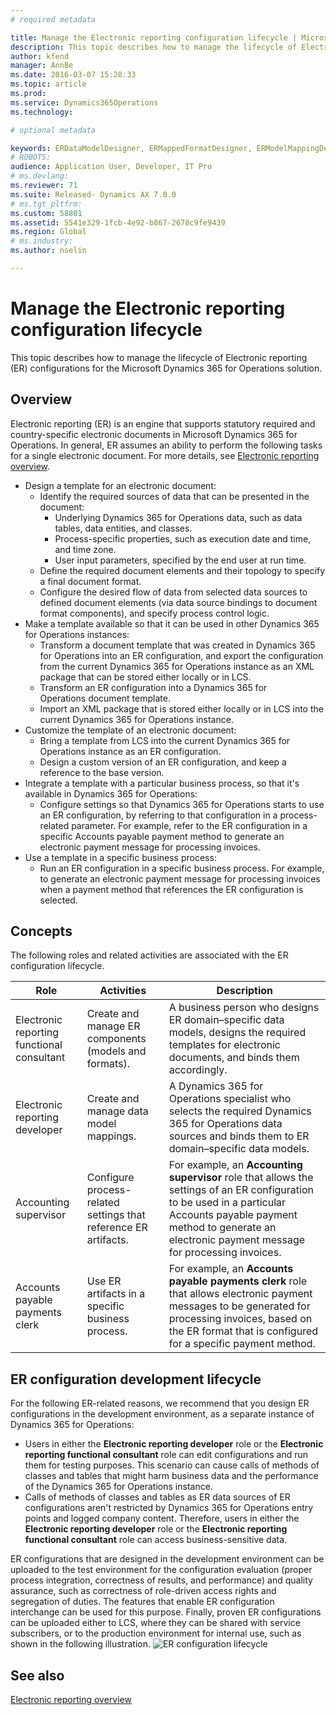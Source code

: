 ```yaml
---
# required metadata

title: Manage the Electronic reporting configuration lifecycle | Microsoft Docs
description: This topic describes how to manage the lifecycle of Electronic reporting (ER) configurations for the Microsoft Dynamics 365 for Operations solution.
author: kfend
manager: AnnBe
ms.date: 2016-03-07 15:28:33
ms.topic: article
ms.prod: 
ms.service: Dynamics365Operations
ms.technology: 

# optional metadata

keywords: ERDataModelDesigner, ERMappedFormatDesigner, ERModelMappingDesigner, ERModelMappingTable, ERSolutionImport, ERSolutionTable, ERVendorTable, ERWorkspace
# ROBOTS: 
audience: Application User, Developer, IT Pro
# ms.devlang: 
ms.reviewer: 71
ms.suite: Released- Dynamics AX 7.0.0
# ms.tgt_pltfrm: 
ms.custom: 58801
ms.assetid: 5541e329-1fcb-4e92-b867-2678c9fe9439
ms.region: Global
# ms.industry: 
ms.author: nselin

---
```


# Manage the Electronic reporting configuration lifecycle

This topic describes how to manage the lifecycle of Electronic reporting (ER) configurations for the Microsoft Dynamics 365 for Operations solution.

Overview
--------

Electronic reporting (ER) is an engine that supports statutory required and country-specific electronic documents in Microsoft Dynamics 365 for Operations. In general, ER assumes an ability to perform the following tasks for a single electronic document. For more details, see [Electronic reporting overview](https://docs.microsoft.com/en-us/dynamics365/operations/dev-itpro/analytics-bi-reporting/general-electronic-reporting-ger).

-   Design a template for an electronic document:
    -   Identify the required sources of data that can be presented in the document:
        -   Underlying Dynamics 365 for Operations data, such as data tables, data entities, and classes.
        -   Process-specific properties, such as execution date and time, and time zone.
        -   User input parameters, specified by the end user at run time.
    -   Define the required document elements and their topology to specify a final document format.
    -   Configure the desired flow of data from selected data sources to defined document elements (via data source bindings to document format components), and specify process control logic.
-   Make a template available so that it can be used in other Dynamics 365 for Operations instances:
    -   Transform a document template that was created in Dynamics 365 for Operations into an ER configuration, and export the configuration from the current Dynamics 365 for Operations instance as an XML package that can be stored either locally or in LCS.
    -   Transform an ER configuration into a Dynamics 365 for Operations document template.
    -   Import an XML package that is stored either locally or in LCS into the current Dynamics 365 for Operations instance.
-   Customize the template of an electronic document:
    -   Bring a template from LCS into the current Dynamics 365 for Operations instance as an ER configuration.
    -   Design a custom version of an ER configuration, and keep a reference to the base version.
-   Integrate a template with a particular business process, so that it's available in Dynamics 365 for Operations:
    -   Configure settings so that Dynamics 365 for Operations starts to use an ER configuration, by referring to that configuration in a process-related parameter. For example, refer to the ER configuration in a specific Accounts payable payment method to generate an electronic payment message for processing invoices.
-   Use a template in a specific business process:
    -   Run an ER configuration in a specific business process. For example, to generate an electronic payment message for processing invoices when a payment method that references the ER configuration is selected.

## Concepts
The following roles and related activities are associated with the ER configuration lifecycle.

| Role                                       | Activities                                                      | Description                                                                                                                                                                                                                  |
|--------------------------------------------|-----------------------------------------------------------------|------------------------------------------------------------------------------------------------------------------------------------------------------------------------------------------------------------------------------|
| Electronic reporting functional consultant | Create and manage ER components (models and formats).           | A business person who designs ER domain–specific data models, designs the required templates for electronic documents, and binds them accordingly.                                                                           |
| Electronic reporting developer             | Create and manage data model mappings.                          | A Dynamics 365 for Operations specialist who selects the required Dynamics 365 for Operations data sources and binds them to ER domain–specific data models.                                                                 |
| Accounting supervisor                      | Configure process-related settings that reference ER artifacts. | For example, an **Accounting supervisor** role that allows the settings of an ER configuration to be used in a particular Accounts payable payment method to generate an electronic payment message for processing invoices. |
| Accounts payable payments clerk            | Use ER artifacts in a specific business process.                | For example, an **Accounts payable payments clerk** role that allows electronic payment messages to be generated for processing invoices, based on the ER format that is configured for a specific payment method.           |

## ER configuration development lifecycle
For the following ER-related reasons, we recommend that you design ER configurations in the development environment, as a separate instance of Dynamics 365 for Operations:

-   Users in either the **Electronic reporting developer** role or the **Electronic reporting functional consultant** role can edit configurations and run them for testing purposes. This scenario can cause calls of methods of classes and tables that might harm business data and the performance of the Dynamics 365 for Operations instance.
-   Calls of methods of classes and tables as ER data sources of ER configurations aren't restricted by Dynamics 365 for Operations entry points and logged company content. Therefore, users in either the **Electronic reporting developer** role or the **Electronic reporting functional consultant** role can access business-sensitive data.

ER configurations that are designed in the development environment can be uploaded to the test environment for the configuration evaluation (proper process integration, correctness of results, and performance) and quality assurance, such as correctness of role-driven access rights and segregation of duties. The features that enable ER configuration interchange can be used for this purpose. Finally, proven ER configurations can be uploaded either to LCS, where they can be shared with service subscribers, or to the production environment for internal use, such as shown in the following illustration. ![ER configuration lifecycle](./media/ger-configuration-lifecycle.png)

See also
--------

[Electronic reporting overview](https://docs.microsoft.com/en-us/dynamics365/operations/dev-itpro/analytics-bi-reporting/general-electronic-reporting-ger)

